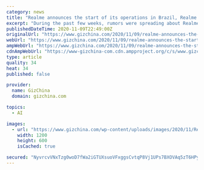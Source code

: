 ```yaml
---
category: news
title: "Realme announces the start of its operations in Brazil, Realme 7 Pro coming in December"
excerpt: "During the past few weeks, rumors were spreading about Realme’s great arrival in Latin America. The rumors stated that the company has chosen Brazil to"
publishedDateTime: 2020-11-09T22:49:00Z
originalUrl: "https://www.gizchina.com/2020/11/09/realme-announces-the-start-of-its-operations-in-brazil-realme-7-pro-coming-in-december/"
webUrl: "https://www.gizchina.com/2020/11/09/realme-announces-the-start-of-its-operations-in-brazil-realme-7-pro-coming-in-december/"
ampWebUrl: "https://www.gizchina.com/2020/11/09/realme-announces-the-start-of-its-operations-in-brazil-realme-7-pro-coming-in-december/amp/"
cdnAmpWebUrl: "https://www-gizchina-com.cdn.ampproject.org/c/s/www.gizchina.com/2020/11/09/realme-announces-the-start-of-its-operations-in-brazil-realme-7-pro-coming-in-december/amp/"
type: article
quality: 34
heat: 34
published: false

provider:
  name: GizChina
  domain: gizchina.com

topics:
  - AI

images:
  - url: "https://www.gizchina.com/wp-content/uploads/images/2020/11/Realme-Brazil.jpg"
    width: 1200
    height: 600
    isCached: true

secured: "NyvrcvVNxTzg0woD7fWa2iGTUXsuoVFxggsCvtqP8Vj1UPs7BXOVAq5zT6HPywkipwXvlONfzsX2nsOFqH8aP3QG8nmkZMuBoenXN4euXQUOWddUdvzaSmgfvo2pSIDjh5vrJF8JDsfkY4LNwoqtkTv49wLz97SGYFL4jCkC1A63v8vqXXzh55x+y60pMYnhAMOF6aQOq3yroWHlyCujFuacP93g1g0UdsS8fZ4S00B+jWKXJeSJ15oLH+w7MbBg7bAtCxM0rxXuIC6l3X1ctPVyPba+YDTVW0HNvlt6JPyopTTj/RTgCpX3Tfpi6dYKpmjIZZaDPOz4RZ21dYreiyYS9/b1i9aHP+fuJ/7Jong=;JC8ZOc5DCkPk2UcQQDmGHA=="
---
```


